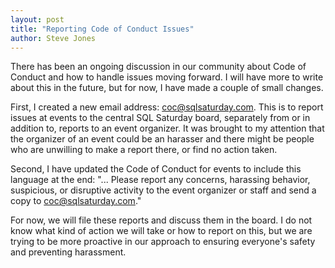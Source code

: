 ```yaml
---
layout: post
title: "Reporting Code of Conduct Issues"
author: Steve Jones
---
```


There has been an ongoing discussion in our community about Code of Conduct and how to handle issues moving forward. I will have more to write about this in the future, but for now, I have made a couple of small changes.

First, I created a new email address: <a href="mailto:coc@sqlsaturday.com">coc@sqlsaturday.com</a>. This is to report issues at events to the central SQL Saturday board, separately from or in addition to, reports to an event organizer. It was brought to my attention that the organizer of an event could be an harasser and there might be people who are unwilling to make a report there, or find no action taken.

Second, I have updated the Code of Conduct for events to include this language at the end: "... Please report any concerns, harassing behavior, suspicious, or disruptive activity to the event organizer or staff and send a copy to coc@sqlsaturday.com."

For now, we will file these reports and discuss them in the board. I do not know what kind of action we will take or how to report on this, but we are trying to be more proactive in our approach to ensuring everyone's safety and preventing harassment.